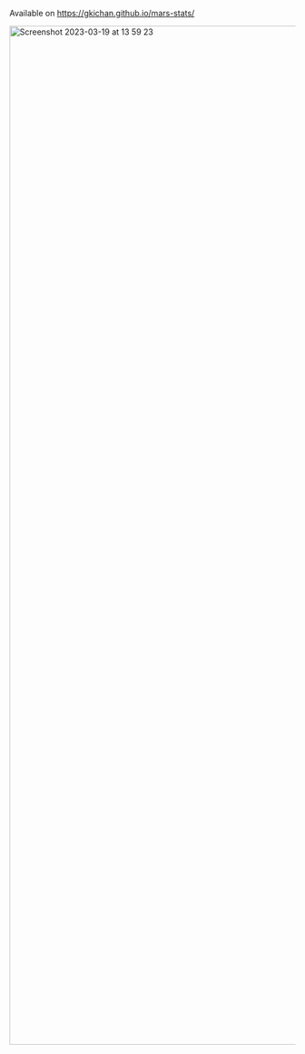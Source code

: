 Available on https://gkichan.github.io/mars-stats/ 

<img width="1791" alt="Screenshot 2023-03-19 at 13 59 23" src="https://user-images.githubusercontent.com/37242547/226174328-8cac699d-2342-4052-a0d2-a8b9c510cf2d.png">
